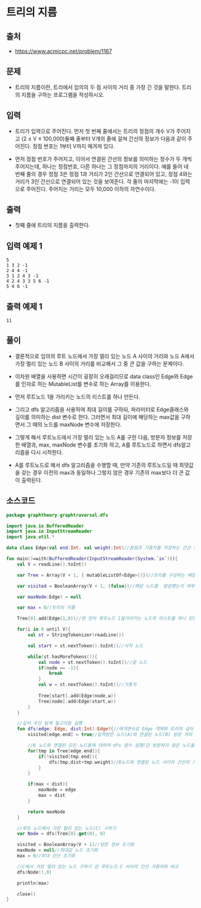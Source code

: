 # 트리의 지름

## 출처

* https://www.acmicpc.net/problem/1167

## 문제

* 트리의 지름이란, 트리에서 임의의 두 점 사이의 거리 중 가장 긴 것을 말한다. 트리의 지름을 구하는 프로그램을 작성하시오.

## 입력

* 트리가 입력으로 주어진다. 먼저 첫 번째 줄에서는 트리의 정점의 개수 V가 주어지고 (2 ≤ V ≤ 100,000)둘째 줄부터 V개의 줄에 걸쳐 간선의 정보가 다음과 같이 주어진다. 정점 번호는 1부터 V까지 매겨져 있다.

* 먼저 정점 번호가 주어지고, 이어서 연결된 간선의 정보를 의미하는 정수가 두 개씩 주어지는데, 하나는 정점번호, 다른 하나는 그 정점까지의 거리이다. 예를 들어 네 번째 줄의 경우 정점 3은 정점 1과 거리가 2인 간선으로 연결되어 있고, 정점 4와는 거리가 3인 간선으로 연결되어 있는 것을 보여준다. 각 줄의 마지막에는 -1이 입력으로 주어진다. 주어지는 거리는 모두 10,000 이하의 자연수이다.

## 출력

* 첫째 줄에 트리의 지름을 출력한다.

## 입력 예제 1

```
5
1 3 2 -1
2 4 4 -1
3 1 2 4 3 -1
4 2 4 3 3 5 6 -1
5 4 6 -1
```

## 출력 예제 1

```
11
```

## 풀이

* 결론적으로 임의의 루트 노드에서 가장 멀리 있는 노드 A 사이의 거리와 노드 A에서 가장 멀리 있는 노드 B 사이의 거리를 비교해서 그 중 큰 값을 구하는 문제이다.

* 이차원 배열을 사용하면 시간이 굉장히 오래걸리므로 data class인 Edge와 Edge를 인자로 하는 MutableList를 변수로 하는 Array를 이용한다.

* 먼저 루트노드 1을 가리키는 노드의 리스트를 하나 만든다.

* 그리고 dfs 알고리즘을 사용하여 최대 길이를 구하되, 파라미터로 Edge클래스와 깊이를 의미하는 dist 변수로 한다. 그러면서 최대 길이에 해당하는 max값을 구하면서 그 때의 노드를 maxNode 변수에 저장한다.

* 그렇게 해서 루트노드에서 가장 멀리 있는 노드 A를 구한 다음, 방문자 정보를 저장한 배열과, max, maxNode 변수를 초기화 하고, A를 루트노드로 하면서 dfs알고리즘을 다시 시작한다.

* A를 루트노드로 해서 dfs 알고리즘을 수행할 때, 만약 기존의 루트노드일 때 최댓값을 갖는 경우 이전의 max과 동일하나 그렇지 않은 경우 기존의 max보다 더 큰 값이 출력된다.

## 소스코드

```kotlin
package graphtheory.graphtraversal.dfs

import java.io.BufferedReader
import java.io.InputStreamReader
import java.util.*

data class Edge(val end:Int, val weight:Int)//끝점과 가중치를 저장하는 간선 정보

fun main()=with(BufferedReader(InputStreamReader(System.`in`))){
    val V = readLine().toInt()

    var Tree = Array(V + 1, { mutableListOf<Edge>()})//트리를 구성하는 배열

    var visited = BooleanArray(V + 1, {false})//해당 노드를  방문했는지 여부를 저장할 배열

    var maxNode:Edge? = null

    var max = 0//트리의 지름

    Tree[0].add(Edge(1,0))//맨 먼저 루트노드 1을가리키는 노드의 리스트를 하나 만든다.

    for(i in 0 until V){
        val st = StringTokenizer(readLine())

        val start = st.nextToken().toInt()//시작 노드

        while(st.hasMoreTokens()){
            val node = st.nextToken().toInt()//끝 노드
            if(node == -1){
                break
            }
            val w = st.nextToken().toInt()//가중치
            
            Tree[start].add(Edge(node,w))
            Tree[node].add(Edge(start,w))
        }
    }

    //깊이 우선 탐색 알고리즘 실행
    fun dfs(edge: Edge, dist:Int):Edge?{//매개변수로 Edge 객체와 트리의 깊이 변수 dist를 받음.
        visited[edge.end] = true//입력받은 노드(A)와 연결된 노드(B) 방문 처리

        //B 노드와 연결된 모든 노드들에 대하여 dfs 함수 실행(단 방문하지 않은 노드들에 한해서만 진행한다.)
        for(tmp in Tree[edge.end]){
            if(!visited[tmp.end]){
                dfs(tmp,dist+tmp.weight)//B노드와 연결된 노드 사이의 간선의 가중치만큼 더한 채로 dfs 알고리즘 수행
            }
        }

        if(max < dist){
            maxNode = edge
            max = dist
        }

        return maxNode
    }

    //루트 노드에서 가장 멀리 있는 노드(C) 구하기
    var Node = dfs(Tree[0].get(0), 0)

    visited = BooleanArray(V + 1)//방문 정보 초기화
    maxNode = null//최대값 노드 초기화
    max = 0//최대 간선 초기화

    //C에서 가장 멀리 있는 노드 구하기 걈 루트노드-C 사이의 간선 가중치와 비교
    dfs(Node!!,0)

    println(max)

    close()
}
```
